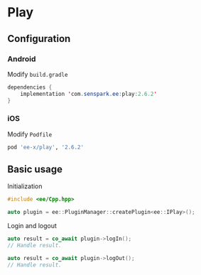 # Play
## Configuration
### Android
Modify `build.gradle`
```java
dependencies {
    implementation 'com.senspark.ee:play:2.6.2'
}
```

### iOS
Modify `Podfile`
```ruby
pod 'ee-x/play', '2.6.2'
```

## Basic usage
Initialization
```cpp
#include <ee/Cpp.hpp>

auto plugin = ee::PluginManager::createPlugin<ee::IPlay>();
```

Login and logout
```cpp
auto result = co_await plugin->logIn();
// Handle result.

auto result = co_await plugin->logOut();
// Handle result.
```